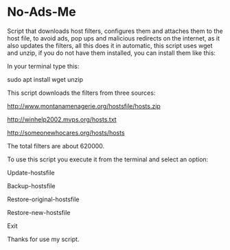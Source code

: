 # No-Ads-Me
Script that downloads host filters, configures them and attaches them to the host file, to avoid ads, pop ups and malicious redirects on the internet,
as it also updates the filters, all this does it in automatic, this script uses wget and unzip, if you do not have them installed, you can install them like this:

In your terminal type this:

sudo apt install wget unzip

This script downloads the filters from three sources:

http://www.montanamenagerie.org/hostsfile/hosts.zip

http://winhelp2002.mvps.org/hosts.txt

http://someonewhocares.org/hosts/hosts

The total filters are about 620000.

To use this script you execute it from the terminal and select an option:

Update-hostsfile 

Backup-hostsfile 

Restore-original-hostsfile

Restore-new-hostsfile 

Exit

Thanks for use my script.
